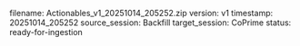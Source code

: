filename: Actionables_v1_20251014_205252.zip
version: v1
timestamp: 20251014_205252
source_session: Backfill
target_session: CoPrime
status: ready-for-ingestion
